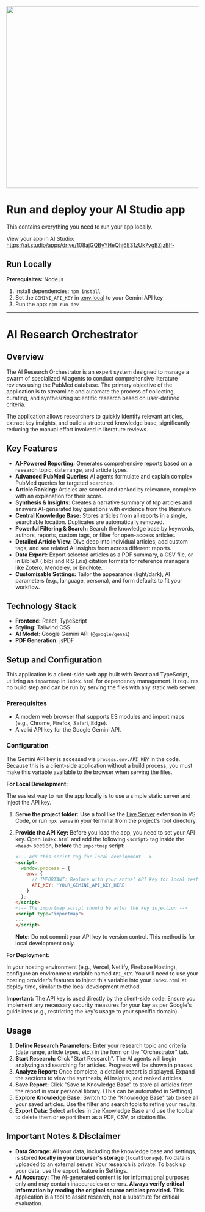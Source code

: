 <div align="center">
<img width="1200" height="475" alt="GHBanner" src="https://github.com/user-attachments/assets/0aa67016-6eaf-458a-adb2-6e31a0763ed6" />
</div>

# Run and deploy your AI Studio app

This contains everything you need to run your app locally.

View your app in AI Studio: https://ai.studio/apps/drive/108ajGQByYHeQhj6E31zUk7vgBZjzBlf-

## Run Locally

**Prerequisites:**  Node.js


1. Install dependencies:
   `npm install`
2. Set the `GEMINI_API_KEY` in [.env.local](.env.local) to your Gemini API key
3. Run the app:
   `npm run dev`


-----
# AI Research Orchestrator

## Overview

The AI Research Orchestrator is an expert system designed to manage a swarm of specialized AI agents to conduct comprehensive literature reviews using the PubMed database. The primary objective of the application is to streamline and automate the process of collecting, curating, and synthesizing scientific research based on user-defined criteria.

The application allows researchers to quickly identify relevant articles, extract key insights, and build a structured knowledge base, significantly reducing the manual effort involved in literature reviews.

## Key Features

-   **AI-Powered Reporting:** Generates comprehensive reports based on a research topic, date range, and article types.
-   **Advanced PubMed Queries:** AI agents formulate and explain complex PubMed queries for targeted searches.
-   **Article Ranking:** Articles are scored and ranked by relevance, complete with an explanation for their score.
-   **Synthesis & Insights:** Creates a narrative summary of top articles and answers AI-generated key questions with evidence from the literature.
-   **Central Knowledge Base:** Stores articles from all reports in a single, searchable location. Duplicates are automatically removed.
-   **Powerful Filtering & Search:** Search the knowledge base by keywords, authors, reports, custom tags, or filter for open-access articles.
-   **Detailed Article View:** Dive deep into individual articles, add custom tags, and see related AI insights from across different reports.
-   **Data Export:** Export selected articles as a PDF summary, a CSV file, or in BibTeX (.bib) and RIS (.ris) citation formats for reference managers like Zotero, Mendeley, or EndNote.
-   **Customizable Settings:** Tailor the appearance (light/dark), AI parameters (e.g., language, persona), and form defaults to fit your workflow.

## Technology Stack

-   **Frontend:** React, TypeScript
-   **Styling:** Tailwind CSS
-   **AI Model:** Google Gemini API (`@google/genai`)
-   **PDF Generation:** jsPDF

## Setup and Configuration

This application is a client-side web app built with React and TypeScript, utilizing an `importmap` in `index.html` for dependency management. It requires no build step and can be run by serving the files with any static web server.

### Prerequisites

-   A modern web browser that supports ES modules and import maps (e.g., Chrome, Firefox, Safari, Edge).
-   A valid API key for the Google Gemini API.

### Configuration

The Gemini API key is accessed via `process.env.API_KEY` in the code. Because this is a client-side application without a build process, you must make this variable available to the browser when serving the files.

**For Local Development:**

The easiest way to run the app locally is to use a simple static server and inject the API key.

1.  **Serve the project folder:** Use a tool like the [Live Server](https://marketplace.visualstudio.com/items?itemName=ritwickdey.LiveServer) extension in VS Code, or run `npx serve` in your terminal from the project's root directory.

2.  **Provide the API Key:** Before you load the app, you need to set your API key. Open `index.html` and add the following `<script>` tag inside the `<head>` section, **before** the `importmap` script:

    ```html
    <!-- Add this script tag for local development -->
    <script>
      window.process = { 
        env: { 
          // IMPORTANT: Replace with your actual API key for local testing
          API_KEY: 'YOUR_GEMINI_API_KEY_HERE' 
        } 
      };
    </script>
    <!-- The importmap script should be after the key injection -->
    <script type="importmap">
    ...
    </script>
    ```

    **Note:** Do not commit your API key to version control. This method is for local development only.

**For Deployment:**

In your hosting environment (e.g., Vercel, Netlify, Firebase Hosting), configure an environment variable named `API_KEY`. You will need to use your hosting provider's features to inject this variable into your `index.html` at deploy time, similar to the local development method.

**Important:** The API key is used directly by the client-side code. Ensure you implement any necessary security measures for your key as per Google's guidelines (e.g., restricting the key's usage to your specific domain).

## Usage

1.  **Define Research Parameters:** Enter your research topic and criteria (date range, article types, etc.) in the form on the "Orchestrator" tab.
2.  **Start Research:** Click "Start Research". The AI agents will begin analyzing and searching for articles. Progress will be shown in phases.
3.  **Analyze Report:** Once complete, a detailed report is displayed. Expand the sections to view the synthesis, AI insights, and ranked articles.
4.  **Save Report:** Click "Save to Knowledge Base" to store all articles from the report in your personal library. (This can be automated in Settings).
5.  **Explore Knowledge Base:** Switch to the "Knowledge Base" tab to see all your saved articles. Use the filter and search tools to refine your results.
6.  **Export Data:** Select articles in the Knowledge Base and use the toolbar to delete them or export them as a PDF, CSV, or citation file.

## Important Notes & Disclaimer

-   **Data Storage:** All your data, including the knowledge base and settings, is stored **locally in your browser's storage** (`localStorage`). No data is uploaded to an external server. Your research is private. To back up your data, use the export feature in Settings.
-   **AI Accuracy:** The AI-generated content is for informational purposes only and may contain inaccuracies or errors. **Always verify critical information by reading the original source articles provided.** This application is a tool to assist research, not a substitute for critical evaluation.
